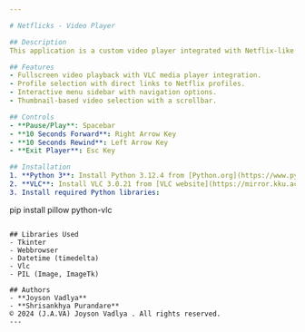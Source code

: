 ```yaml
---

# Netflicks - Video Player

## Description
This application is a custom video player integrated with Netflix-like profiles and menu navigation, built using Python and Tkinter.

## Features
- Fullscreen video playback with VLC media player integration.
- Profile selection with direct links to Netflix profiles.
- Interactive menu sidebar with navigation options.
- Thumbnail-based video selection with a scrollbar.

## Controls
- **Pause/Play**: Spacebar
- **10 Seconds Forward**: Right Arrow Key
- **10 Seconds Rewind**: Left Arrow Key
- **Exit Player**: Esc Key

## Installation
1. **Python 3**: Install Python 3.12.4 from [Python.org](https://www.python.org/ftp/python/3.12.4/python-3.12.4-amd64.exe)
2. **VLC**: Install VLC 3.0.21 from [VLC website](https://mirror.kku.ac.th/videolan/vlc/3.0.21/win64/vlc-3.0.21-win64.exe)
3. Install required Python libraries:
   ```
   pip install pillow python-vlc
   ```

## Libraries Used
- Tkinter
- Webbrowser
- Datetime (timedelta)
- Vlc
- PIL (Image, ImageTk)

## Authors
- **Joyson Vadlya**
- **Shrisankhya Purandare**
© 2024 (J.A.VA) Joyson Vadlya . All rights reserved.
---
```

